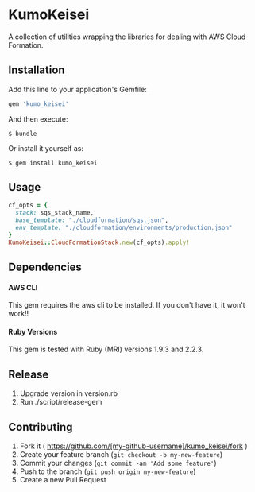# KumoKeisei

A collection of utilities wrapping the libraries for dealing with AWS Cloud Formation.

## Installation

Add this line to your application's Gemfile:

```ruby
gem 'kumo_keisei'
```

And then execute:

    $ bundle

Or install it yourself as:

    $ gem install kumo_keisei

## Usage

```ruby
cf_opts = {
  stack: sqs_stack_name,
  base_template: "./cloudformation/sqs.json",
  env_template: "./cloudformation/environments/production.json"
}
KumoKeisei::CloudFormationStack.new(cf_opts).apply!
```

## Dependencies

#### AWS CLI

This gem requires the aws cli to be installed. If you don't have it, it won't work!!

#### Ruby Versions

This gem is tested with Ruby (MRI) versions 1.9.3 and 2.2.3.

## Release

1. Upgrade version in version.rb
2. Run ./script/release-gem

## Contributing

1. Fork it ( https://github.com/[my-github-username]/kumo_keisei/fork )
2. Create your feature branch (`git checkout -b my-new-feature`)
3. Commit your changes (`git commit -am 'Add some feature'`)
4. Push to the branch (`git push origin my-new-feature`)
5. Create a new Pull Request
